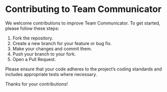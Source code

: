 # Contributing to Team Communicator

We welcome contributions to improve Team Communicator. To get started, please follow these steps:
1. Fork the repository.
2. Create a new branch for your feature or bug fix.
3. Make your changes and commit them.
4. Push your branch to your fork.
5. Open a Pull Request.

Please ensure that your code adheres to the project’s coding standards and includes appropriate tests where necessary.

Thanks for your contributions!